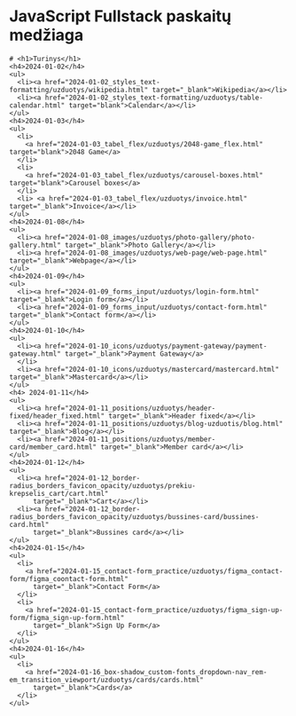 # JavaScript Fullstack paskaitų medžiaga

    # <h1>Turinys</h1>
    <h4>2024-01-02</h4>
    <ul>
      <li><a href="2024-01-02_styles_text-formatting/uzduotys/wikipedia.html" target="_blank">Wikipedia</a></li>
      <li><a href="2024-01-02_styles_text-formatting/uzduotys/table-calendar.html" target="blank">Calendar</a></li>
    </ul>
    <h4>2024-01-03</h4>
    <ul>
      <li>
        <a href="2024-01-03_tabel_flex/uzduotys/2048-game_flex.html" target="blank">2048 Game</a>
      </li>
      <li>
        <a href="2024-01-03_tabel_flex/uzduotys/carousel-boxes.html" target="blank">Carousel boxes</a>
      </li>
      <li> <a href="2024-01-03_tabel_flex/uzduotys/invoice.html" target="_blank">Invoice</a></li>
    </ul>
    <h4>2024-01-08</h4>
    <ul>
      <li><a href="2024-01-08_images/uzduotys/photo-gallery/photo-gallery.html" target="_blank">Photo Gallery</a></li>
      <li><a href="2024-01-08_images/uzduotys/web-page/web-page.html" target="_blank">Webpage</a></li>
    </ul>
    <h4>2024-01-09</h4>
    <ul>
      <li><a href="2024-01-09_forms_input/uzduotys/login-form.html" target="_blank">Login form</a></li>
      <li><a href="2024-01-09_forms_input/uzduotys/contact-form.html" target="_blank">Contact form</a></li>
    </ul>
    <h4>2024-01-10</h4>
    <ul>
      <li><a href="2024-01-10_icons/uzduotys/payment-gateway/payment-gateway.html" target="_blank">Payment Gateway</a>
      </li>
      <li><a href="2024-01-10_icons/uzduotys/mastercard/mastercard.html" target="_blank">Mastercard</a></li>
    </ul>
    <h4> 2024-01-11</h4>
    <ul>
      <li><a href="2024-01-11_positions/uzduotys/header-fixed/header_fixed.html" target="_blank">Header fixed</a></li>
      <li><a href="2024-01-11_positions/uzduotys/blog-uzduotis/blog.html" target="_blank">Blog</a></li>
      <li><a href="2024-01-11_positions/uzduotys/member-card/member_card.html" target="_blank">Member card</a></li>
    </ul>
    <h4>2024-01-12</h4>
    <ul>
      <li><a href="2024-01-12_border-radius_borders_favicon_opacity/uzduotys/prekiu-krepselis_cart/cart.html"
          target="_blank">Cart</a></li>
      <li><a href="2024-01-12_border-radius_borders_favicon_opacity/uzduotys/bussines-card/bussines-card.html"
          target="_blank">Bussines card</a></li>
    </ul>
    <h4>2024-01-15</h4>
    <ul>
      <li>
        <a href="2024-01-15_contact-form_practice/uzduotys/figma_contact-form/figma_coontact-form.html"
          target="_blank">Contact Form</a>
      </li>
      <li>
        <a href="2024-01-15_contact-form_practice/uzduotys/figma_sign-up-form/figma_sign-up-form.html"
          target="_blank">Sign Up Form</a>
      </li>
    </ul>
    <h4>2024-01-16</h4>
    <ul>
      <li>
        <a href="2024-01-16_box-shadow_custom-fonts_dropdown-nav_rem-em_transition_viewport/uzduotys/cards/cards.html"
          target="_blank">Cards</a>
      </li>
    </ul>
